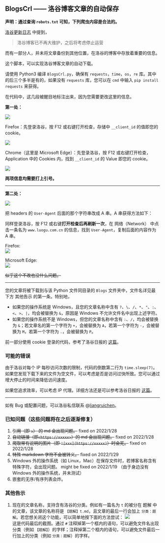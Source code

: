 ## BlogsCrl —— 洛谷博客文章的自动保存

**声明：通过查询 `robots.txt` 可知，下列爬虫内容是合法的。**  

[洛谷更新日志](https://www.luogu.com.cn/discuss/223773) 中提到，

> 洛谷博客已不再大维护，之后将考虑停止运营

而有一部分人，并未将文章备份到其他位置，在洛谷的博客中存放着重要的信息。

这个脚本，可以实现洛谷博客文章的自动下载。

请使用 Python3 编译 `BlogsCrl.py`，确保有 `requests`，`time`，`os`，`re` 库。其中的后三个多半是有的，如果没有 `requests` 库，您可以在 `cmd` 中输入 `pip install requests` 来获得。

在代码中，这几段被醒目地标注出来，因为您需要更改这里的信息。

**第一处：**

![](https://s4.ax1x.com/2022/01/27/7XdRTU.png)

Firefox：先登录洛谷，按 F12 或右键打开检查，存储中 `__client_id` 的值即您的 cookie。

![](https://s4.ax1x.com/2022/01/27/7XwOuq.png)

Chrome（这里是 Microsoft Edge）：先登录洛谷，按 F12 或右键打开检查，Application 中的 Cookies 内，找到  `__client_id` 的 Value 即您的 cookie。

![](https://s4.ax1x.com/2022/01/29/HSOS8P.png)

**两项信息均需要打上引号。**

-----

**第二处：**

![](https://s4.ax1x.com/2022/01/27/7XIZ60.png)

把 headers 的 `User-Agent` 后面的那个字符串改成 A 串。A 串获得方法如下：

同样登录洛谷，按 F12 或右键**打开检查后再刷新一次**，在 网络（Network） 中点击一条名为 `www.luogu.com.cn` 的信息，找到 `User-Agent`，复制后面的内容作为 A 串。

Firefox:  
![](https://s4.ax1x.com/2022/01/27/7X2RJ0.png)

Microsoft Edge:  
![](https://s4.ax1x.com/2022/01/29/HSjwAH.png)

~~似乎这个不改也没什么问题。~~

------

您的文章将被下载到与该 Python 文件同目录的 `Blogs` 文件夹中，文件名详见最下方 其他告示 的第一条。特别地，
- 如果您的操作系统是 Windows，且您的文章名称中含有 `?`、`\`、`/`、`*`、`"`、`:`、`<`、`>`、`|`，均会被替换为 `&`，原因是 Windows 不允许文件名中出现上述字符。
- 如果您的操作系统不是 Windows，但您的文章名称中含有 `:`、`/`，均会被替换为 `&`；若文章名的第一个字符为 `+`，会被替换为 `A`，若第一个字符为 `-`，会被替换为 `M`，若第一个字符为 `.`，会被替换为 `P`。


前一部分使用 cookie 登录的代码，参考了洛谷日报的 [这篇](https://www.luogu.com.cn/blog/12cow/python)。

### 可能的错误

由于洛谷对每个 IP 每秒访问次数的限制，代码的倒数第二行为 `time.sleep(7)`。如果您发现下载下来的文件为空文件，可以考虑是否是访问过快所致。您可以通过增大停止的时间来降低访问速度。

如果您追求效率，可以考虑 IP 代理。详细方法还是可以参考洛谷日报的 [这篇](https://www.luogu.com.cn/blog/12cow/python)。

------

如有 Bug 或配置问题，可以洛谷私信联系 @[liangruichen](https://www.luogu.com.cn/user/409236)。

### 已知问题（这些问题将在之后逐渐修复）

1. ~~引用（即 `>`） 的 md 会出现问题。~~ fixed on 2022/1/28
2. ~~自动链接（即`<https://xxxxx>`）的 md 会出现问题。~~ fixed on 2022/1/28
3. ~~爬取带有说明的图片（即 `![xxx](https://xxxxx)`）时会死。~~ fixed on 2022/1/28
4. ~~特殊 markdown 字符不会被转义。~~ fixed on 2022/1/29
5. Windows 外的操作系统（如 Linux，Mac）在保存文件时，若博客名称含有特殊字符，会出现问题。 might be fixed on 2022/1/19 （由于身边没有 Windows 外的操作系统，并未测试）
6. 嵌套的无序/有序列表会炸。

### 其他告示
1. 现在的文章名称，支持含有洛谷的分类。例如有一篇名为 `t` 的被分在 题解 中的文章，该文章的名称将是 `【题解】t.md`，且文章的最后一行会加上 `分类：题解`。若您想关闭这个功能，可以简单地按下面的方法尝试：
  ![](https://s4.ax1x.com/2022/01/29/H9pLiF.png)  
  这是代码最后的截图。通过 `#` 注释掉第一个框内的语句，可以避免文件名出现分类（例如 `【题解】`）的字样；注释掉第二个框内的语句，可以避免文件最后一行加上的分类（例如 `分类：题解`）的字样。
